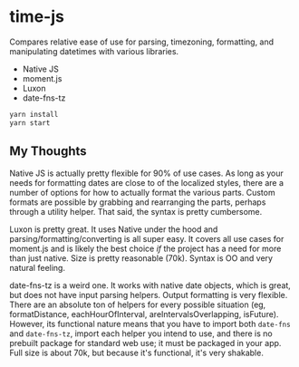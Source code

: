 # time-js

Compares relative ease of use for parsing, timezoning, formatting, and manipulating datetimes with
various libraries.

* Native JS
* moment.js
* Luxon
* date-fns-tz

```bash
yarn install
yarn start
```

## My Thoughts

Native JS is actually pretty flexible for 90% of use cases. As long as your needs for formatting
dates are close to of the localized styles, there are a number of options for how to actually format the
various parts. Custom formats are possible by grabbing and rearranging the parts, perhaps through a
utility helper. That said, the syntax is pretty cumbersome.

Luxon is pretty great. It uses Native under the hood and parsing/formatting/converting is all super
easy. It covers all use cases for moment.js and is likely the best choice _if_ the project has a need
for more than just native. Size is pretty reasonable (70k). Syntax is OO and very natural feeling.

date-fns-tz is a weird one. It works with native date objects, which is great, but does not have input
parsing helpers. Output formatting is very flexible. There are an absolute ton of helpers for every
possible situation (eg, formatDistance, eachHourOfInterval, areIntervalsOverlapping, isFuture).
However, its functional nature means that you have to import both `date-fns` and `date-fns-tz`,
import each helper you intend to use, and there is no prebuilt package for standard web use; it must
be packaged in your app. Full size is about 70k, but because it's functional, it's very shakable.
